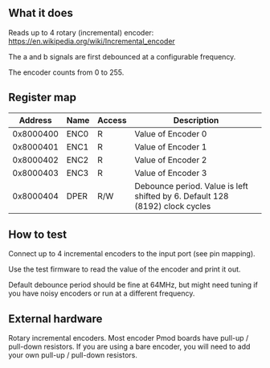 <!---

This file is used to generate your project datasheet. Please fill in the information below and delete any unused
sections.

You can also include images in this folder and reference them in the markdown. Each image must be less than
512 kb in size, and the combined size of all images must be less than 1 MB.
-->

## What it does

Reads up to 4 rotary (incremental) encoder: https://en.wikipedia.org/wiki/Incremental_encoder

The a and b signals are first debounced at a configurable frequency.

The encoder counts from 0 to 255.

## Register map

| Address      | Name  | Access | Description                                                         |
|--------------|-------|--------|----------------------------------------------------------------------------------|
| 0x8000400    | ENC0  | R      | Value of Encoder 0                                                               |
| 0x8000401    | ENC1  | R      | Value of Encoder 1                                                               |
| 0x8000402    | ENC2  | R      | Value of Encoder 2                                                               |
| 0x8000403    | ENC3  | R      | Value of Encoder 3                                                               |
| 0x8000404    | DPER  | R/W    | Debounce period. Value is left shifted by 6. Default 128 (8192) clock cycles |

## How to test

Connect up to 4 incremental encoders to the input port (see pin mapping).

Use the test firmware to read the value of the encoder and print it out.

Default debounce period should be fine at 64MHz, but might need tuning if you have noisy encoders or run at a different frequency.

## External hardware

Rotary incremental encoders. Most encoder Pmod boards have pull-up / pull-down resistors. If you are
using a bare encoder, you will need to add your own pull-up / pull-down resistors.
